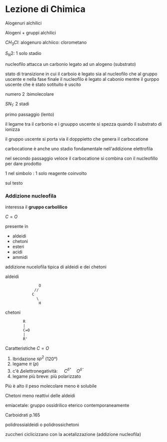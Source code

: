 # Lezione di Chimica

Alogenuri alchilici 

Alogeni + gruppi alchilici

$CH_3Cl$: alogenuro alchiico: clorometano


$S_N2$: 1 solo stadio

nucleofilo attacca un carbonio legato ad un alogeno (substrato)

stato di transizione in cui il carboio è legato sia al nucleofilo che al gruppo uscente e nella fase finale il nucleofilo è legato al cabonio mentre il gurppo uscente che è stato sotituito è uscito

numero $2$ :bimolecolare




$SN_1$: 2 stadi

primo passaggio (lento)

il legame tra il carbonio e i gruuppo uscente si spezza quando il substrato di ionizza

il gruppo uscente si porta via il dopppietto che genera il carbocatione


carbocatione è anche uno stadio fondamentale nell'addizione elettrofila

nel secondo passaggio veloce il carbocatione si combina con il nucleofillo per dare prodotto

1 nel simbolo : 1 solo reagente coinvolto 

sul testo 


### Addizione nucleofila

interessa il **gruppo carbolilico**

$C=O$

presente
in
* aldeidi
* chetoni
* esteri
* acidi
* ammidi


addizione nucelofila tipica di aldeidi e dei chetoni


aldeidi

                   O
                 // 
				C
				  \
				   H

chetoni

			R
			|
			C=O
			|
			R'



Caratteristiche $C=O$
1. Ibridazione $sp^2$ ($120°$)
2. legame $\pi$ ($p$)
3. c'è $\Delta\text{elettronegatività}$: $\quad C^{\delta^+}\quad O^{\delta^-}$
4. legame più breve: più polarizzato


Più è  alto il peso molecolare meno è solubile


Chetoni meno reattivi delle aldeidi 


emiacetale:
gruppo ossidrilico eterico contemporaneamente


Carboidrati p.165

polidrossialdeidi o polidrossichetoni

zuccheri ciclicizzano con la acetalizzazione (addizione nucleofila)
<!--stackedit_data:
eyJoaXN0b3J5IjpbLTE4NzgwNDg2MDMsMTc0Mzc5ODYxMiwxNz
kxODQyNzE3LDI4ODU1OTg2MCwtMTUyODg5NzE5NSwxMTczOTcw
MTYsLTI2NjUyODI3NCwzODE0MzUwMzVdfQ==
-->